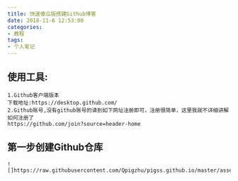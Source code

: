 ```yaml
---
title: 快速傻瓜版搭建Github博客
date: 2018-11-6 12:53:00
categories:
- 教程
tags:
- 个人笔记
---
```

## 使用工具: ##
    1.Github客户端版本
	下载地址:https://desktop.github.com/
	2.Github账号,没有github账号的请到如下网址注册即可，注册很简单，这里我就不详细讲解如何注册了
	https://github.com/join?source=header-home

## 第一步创建Github仓库 ##
    ![]https://raw.githubusercontent.com/Qpigzhu/pigss.github.io/master/assets/images/TT%E6%88%AA%E5%9B%BE%E6%9C%AA%E5%91%BD%E5%90%8D.jpg)
    
